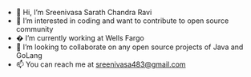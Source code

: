 - 👋 Hi, I’m Sreenivasa Sarath Chandra Ravi
- 👀 I’m interested in coding and want to contribute to open source community
- � I’m currently working at Wells Fargo
- 💞️ I’m looking to collaborate on any open source projects of Java and GoLang
- 📫 You can reach me at sreenivasa483@gmail.com

<!---
SarathChandraRS/SarathChandraRS is a ✨ special ✨ repository because its `README.md` (this file) appears on your GitHub profile.
You can click the Preview link to take a look at your changes.
--->
